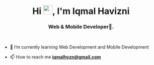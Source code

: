 <h1 align="center">Hi <img src="https://media.giphy.com/media/hvRJCLFzcasrR4ia7z/giphy.gif" width="29px">, I'm Iqmal Havizni</h1>
<h3 align="center">Web & Mobile Developer🌟.</h3>
<br>

- 🌱 I’m currently learning Web Development and Mobile Development

- 📫 How to reach me **iqmalhvzn@gmail.com**

<br>
